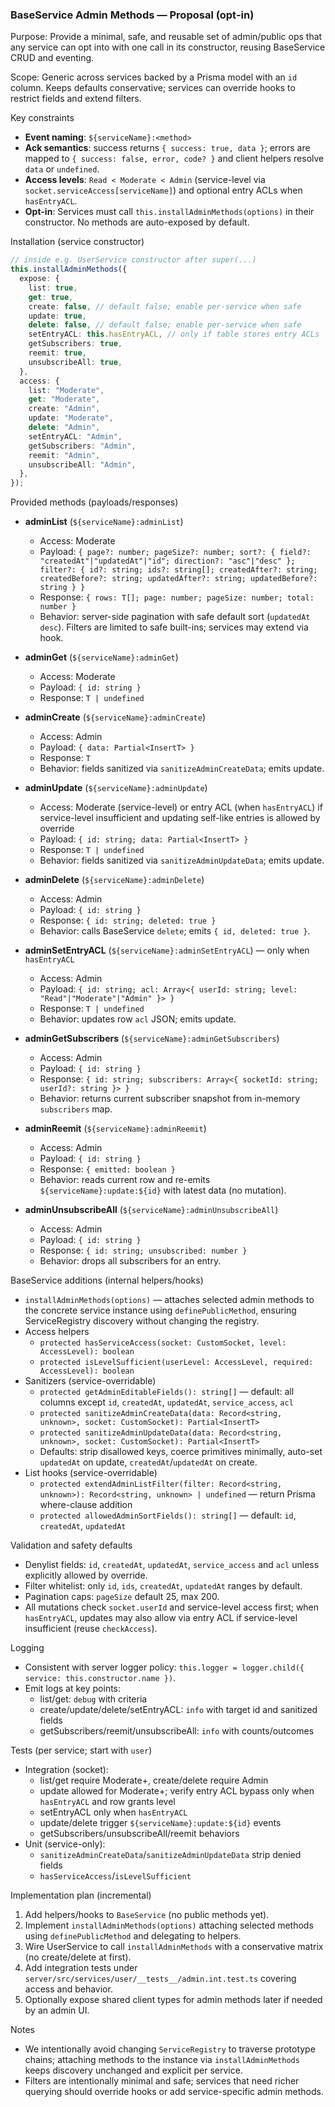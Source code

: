 ### BaseService Admin Methods — Proposal (opt‑in)

Purpose: Provide a minimal, safe, and reusable set of admin/public ops that any service can opt into with one call in its constructor, reusing BaseService CRUD and eventing.

Scope: Generic across services backed by a Prisma model with an `id` column. Keeps defaults conservative; services can override hooks to restrict fields and extend filters.

Key constraints

- **Event naming**: `${serviceName}:<method>`
- **Ack semantics**: success returns `{ success: true, data }`; errors are mapped to `{ success: false, error, code? }` and client helpers resolve `data` or `undefined`.
- **Access levels**: `Read < Moderate < Admin` (service-level via `socket.serviceAccess[serviceName]`) and optional entry ACLs when `hasEntryACL`.
- **Opt-in**: Services must call `this.installAdminMethods(options)` in their constructor. No methods are auto-exposed by default.

Installation (service constructor)

```ts
// inside e.g. UserService constructor after super(...)
this.installAdminMethods({
  expose: {
    list: true,
    get: true,
    create: false, // default false; enable per-service when safe
    update: true,
    delete: false, // default false; enable per-service when safe
    setEntryACL: this.hasEntryACL, // only if table stores entry ACLs
    getSubscribers: true,
    reemit: true,
    unsubscribeAll: true,
  },
  access: {
    list: "Moderate",
    get: "Moderate",
    create: "Admin",
    update: "Moderate",
    delete: "Admin",
    setEntryACL: "Admin",
    getSubscribers: "Admin",
    reemit: "Admin",
    unsubscribeAll: "Admin",
  },
});
```

Provided methods (payloads/responses)

- **adminList** (`${serviceName}:adminList`)

  - Access: Moderate
  - Payload: `{ page?: number; pageSize?: number; sort?: { field?: "createdAt"|"updatedAt"|"id"; direction?: "asc"|"desc" }; filter?: { id?: string; ids?: string[]; createdAfter?: string; createdBefore?: string; updatedAfter?: string; updatedBefore?: string } }`
  - Response: `{ rows: T[]; page: number; pageSize: number; total: number }`
  - Behavior: server-side pagination with safe default sort (`updatedAt desc`). Filters are limited to safe built-ins; services may extend via hook.

- **adminGet** (`${serviceName}:adminGet`)

  - Access: Moderate
  - Payload: `{ id: string }`
  - Response: `T | undefined`

- **adminCreate** (`${serviceName}:adminCreate`)

  - Access: Admin
  - Payload: `{ data: Partial<InsertT> }`
  - Response: `T`
  - Behavior: fields sanitized via `sanitizeAdminCreateData`; emits update.

- **adminUpdate** (`${serviceName}:adminUpdate`)

  - Access: Moderate (service-level) or entry ACL (when `hasEntryACL`) if service-level insufficient and updating self-like entries is allowed by override
  - Payload: `{ id: string; data: Partial<InsertT> }`
  - Response: `T | undefined`
  - Behavior: fields sanitized via `sanitizeAdminUpdateData`; emits update.

- **adminDelete** (`${serviceName}:adminDelete`)

  - Access: Admin
  - Payload: `{ id: string }`
  - Response: `{ id: string; deleted: true }`
  - Behavior: calls BaseService `delete`; emits `{ id, deleted: true }`.

- **adminSetEntryACL** (`${serviceName}:adminSetEntryACL`) — only when `hasEntryACL`

  - Access: Admin
  - Payload: `{ id: string; acl: Array<{ userId: string; level: "Read"|"Moderate"|"Admin" }> }`
  - Response: `T | undefined`
  - Behavior: updates row `acl` JSON; emits update.

- **adminGetSubscribers** (`${serviceName}:adminGetSubscribers`)

  - Access: Admin
  - Payload: `{ id: string }`
  - Response: `{ id: string; subscribers: Array<{ socketId: string; userId?: string }> }`
  - Behavior: returns current subscriber snapshot from in-memory `subscribers` map.

- **adminReemit** (`${serviceName}:adminReemit`)

  - Access: Admin
  - Payload: `{ id: string }`
  - Response: `{ emitted: boolean }`
  - Behavior: reads current row and re-emits `${serviceName}:update:${id}` with latest data (no mutation).

- **adminUnsubscribeAll** (`${serviceName}:adminUnsubscribeAll`)
  - Access: Admin
  - Payload: `{ id: string }`
  - Response: `{ id: string; unsubscribed: number }`
  - Behavior: drops all subscribers for an entry.

BaseService additions (internal helpers/hooks)

- `installAdminMethods(options)` — attaches selected admin methods to the concrete service instance using `definePublicMethod`, ensuring ServiceRegistry discovery without changing the registry.
- Access helpers
  - `protected hasServiceAccess(socket: CustomSocket, level: AccessLevel): boolean`
  - `protected isLevelSufficient(userLevel: AccessLevel, required: AccessLevel): boolean`
- Sanitizers (service-overridable)
  - `protected getAdminEditableFields(): string[]` — default: all columns except `id`, `createdAt`, `updatedAt`, `service_access`, `acl`
  - `protected sanitizeAdminCreateData(data: Record<string, unknown>, socket: CustomSocket): Partial<InsertT>`
  - `protected sanitizeAdminUpdateData(data: Record<string, unknown>, socket: CustomSocket): Partial<InsertT>`
  - Defaults: strip disallowed keys, coerce primitives minimally, auto-set `updatedAt` on update, `createdAt`/`updatedAt` on create.
- List hooks (service-overridable)
  - `protected extendAdminListFilter(filter: Record<string, unknown>): Record<string, unknown> | undefined` — return Prisma where-clause addition
  - `protected allowedAdminSortFields(): string[]` — default: `id`, `createdAt`, `updatedAt`

Validation and safety defaults

- Denylist fields: `id`, `createdAt`, `updatedAt`, `service_access` and `acl` unless explicitly allowed by override.
- Filter whitelist: only `id`, `ids`, `createdAt`, `updatedAt` ranges by default.
- Pagination caps: `pageSize` default 25, max 200.
- All mutations check `socket.userId` and service-level access first; when `hasEntryACL`, updates may also allow via entry ACL if service-level insufficient (reuse `checkAccess`).

Logging

- Consistent with server logger policy: `this.logger = logger.child({ service: this.constructor.name })`.
- Emit logs at key points:
  - list/get: `debug` with criteria
  - create/update/delete/setEntryACL: `info` with target id and sanitized fields
  - getSubscribers/reemit/unsubscribeAll: `info` with counts/outcomes

Tests (per service; start with `user`)

- Integration (socket):
  - list/get require Moderate+, create/delete require Admin
  - update allowed for Moderate+; verify entry ACL bypass only when `hasEntryACL` and row grants level
  - setEntryACL only when `hasEntryACL`
  - update/delete trigger `${serviceName}:update:${id}` events
  - getSubscribers/unsubscribeAll/reemit behaviors
- Unit (service-only):
  - `sanitizeAdminCreateData`/`sanitizeAdminUpdateData` strip denied fields
  - `hasServiceAccess`/`isLevelSufficient`

Implementation plan (incremental)

1. Add helpers/hooks to `BaseService` (no public methods yet).
2. Implement `installAdminMethods(options)` attaching selected methods using `definePublicMethod` and delegating to helpers.
3. Wire UserService to call `installAdminMethods` with a conservative matrix (no create/delete at first).
4. Add integration tests under `server/src/services/user/__tests__/admin.int.test.ts` covering access and behavior.
5. Optionally expose shared client types for admin methods later if needed by an admin UI.

Notes

- We intentionally avoid changing `ServiceRegistry` to traverse prototype chains; attaching methods to the instance via `installAdminMethods` keeps discovery unchanged and explicit per service.
- Filters are intentionally minimal and safe; services that need richer querying should override hooks or add service-specific admin methods.

